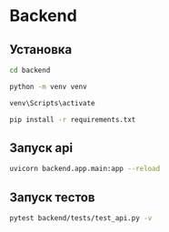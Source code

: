 # Backend
## Установка
```bash
cd backend
```

```bash
python -m venv venv
```

```bash
venv\Scripts\activate
```


```bash
pip install -r requirements.txt
```

## Запуск api
```bash
uvicorn backend.app.main:app --reload
```

## Запуск тестов
```bash
pytest backend/tests/test_api.py -v
```
